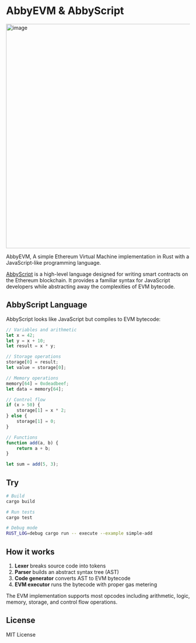# AbbyEVM & AbbyScript

<img width="930" height="613" alt="image" src="https://github.com/user-attachments/assets/cd9c52ab-658b-428c-b855-7fbb259c0f96" />


AbbyEVM, A simple Ethereum Virtual Machine implementation in Rust with a JavaScript-like programming language.

[AbbyScript](./examples/abbyscript/) is a high-level language designed for writing smart contracts on the Ethereum blockchain. It provides a familiar syntax for JavaScript developers while abstracting away the complexities of EVM bytecode.

## AbbyScript Language

AbbyScript looks like JavaScript but compiles to EVM bytecode:

```javascript
// Variables and arithmetic
let x = 42;
let y = x + 10;
let result = x * y;

// Storage operations  
storage[0] = result;
let value = storage[0];

// Memory operations
memory[64] = 0xdeadbeef;
let data = memory[64];

// Control flow
if (x > 50) {
    storage[1] = x * 2;
} else {
    storage[1] = 0;
}

// Functions
function add(a, b) {
    return a + b;
}

let sum = add(5, 3);
```

## Try

```bash
# Build
cargo build

# Run tests  
cargo test

# Debug mode
RUST_LOG=debug cargo run -- execute --example simple-add
```

## How it works

1. **Lexer** breaks source code into tokens
2. **Parser** builds an abstract syntax tree (AST)  
3. **Code generator** converts AST to EVM bytecode
4. **EVM executor** runs the bytecode with proper gas metering

The EVM implementation supports most opcodes including arithmetic, logic, memory, storage, and control flow operations.

## License

MIT License
